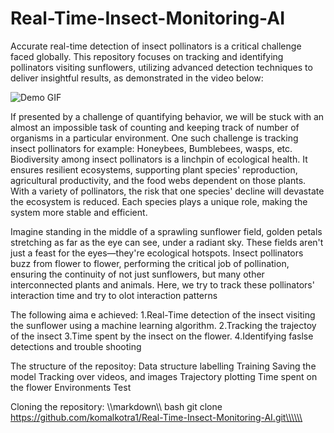 # Real-Time-Insect-Monitoring-AI

Accurate real-time detection of insect pollinators is a critical challenge faced globally. This repository focuses on tracking and identifying pollinators visiting sunflowers, utilizing advanced detection techniques to deliver insightful results, as demonstrated in the video below:

![Demo GIF](https://github.com/komalkotra1/Real-Time-Insect-Monitoring-AI/blob/master/Assets/object_tracking_with_custom_labels.gif)

If presented by a challenge of quantifying behavior, we will be stuck with an almost an impossible task of counting and keeping track of number of organisms in a particular environment. One such challenge is tracking insect pollinators for example: Honeybees, Bumblebees, wasps, etc. Biodiversity among insect pollinators is a linchpin of ecological health. It ensures resilient ecosystems, supporting plant species' reproduction, agricultural productivity, and the food webs dependent on those plants. With a variety of pollinators, the risk that one species' decline will devastate the ecosystem is reduced. Each species plays a unique role, making the system more stable and efficient.

Imagine standing in the middle of a sprawling sunflower field, golden petals stretching as far as the eye can see, under a radiant sky. These fields aren't just a feast for the eyes—they're ecological hotspots. Insect pollinators buzz from flower to flower, performing the critical job of pollination, ensuring the continuity of not just sunflowers, but many other interconnected plants and animals.
Here, we try to track these pollinators' interaction time and try to olot interaction patterns 

The following aima e achieved:
1.Real-Time detection of the insect visiting the sunflower using a machine learning algorithm.
2.Tracking the trajectoy of the insect
3.Time spent by the insect on the flower.
4.Identifying faslse detections and trouble shooting 

The structure of the repositoy:
Data structure
labelling
Training
Saving the model
Tracking over videos, and images
Trajectory plotting 
Time spent on the flower
Environments 
Test


Cloning the repository: 
\\\markdown\\\ bash git clone https://github.com/komalkotra1/Real-Time-Insect-Monitoring-AI.git\\\\\\
